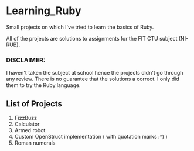 # Learning_Ruby
Small projects on which I've tried to learn the basics of Ruby.

All of the projects are solutions to assignments for the FIT CTU subject (NI-RUB).

### DISCLAIMER: 
I haven't taken the subject at school hence the projects didn't go through any review. There is no guarantee that the 
solutions a correct. I only did them to try the Ruby language.

## List of Projects
1. FizzBuzz
2. Calculator
3. Armed robot
4. Custom OpenStruct implementation ( with quotation marks :^) )
5. Roman numerals
